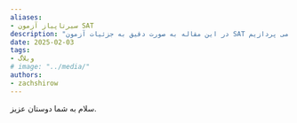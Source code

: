 ```yaml
---
aliases: 
- سیرتاپیاز آزمون SAT
description: "در این مقاله به صورت دقیق به جزئیات آزمون SAT می پردازیم."
date: 2025-02-03
tags: 
- وبلاگ
# image: "../media/"
authors: 
- zachshirow
---
```



سلام به شما دوستان عزیز. 